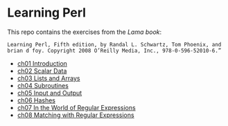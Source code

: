 # Learning Perl

This repo contains the exercises from the _Lama book_:

```
Learning Perl, Fifth edition, by Randal L. Schwartz, Tom Phoenix, and brian d foy. Copyright 2008 O’Reilly Media, Inc., 978-0-596-52010-6.”
```

- [ch01 Introduction](ch01/)
- [ch02 Scalar Data](ch02/)
- [ch03 Lists and Arrays](ch03/)
- [ch04 Subroutines](ch04/)
- [ch05 Input and Output](ch05/)
- [ch06 Hashes](ch06/)
- [ch07 In the World of Regular Expressions](ch07/)
- [ch08 Matching with Regular Expressions](ch08/)
